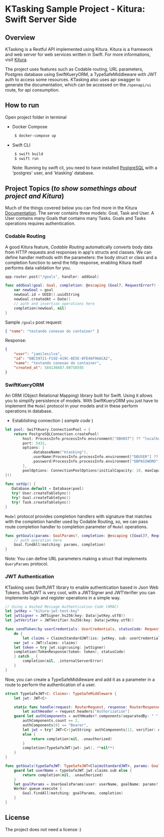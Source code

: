 # KTasking Sample Project - Kitura: Swift Server Side

## Overview
KTasking is a Restful API implemented using Kitura.
Kitura is a framework and web server for web services written in Swift. For more informations, visit [Kitura](www.kitura.io).

The project uses features such as Codable routing, URL parameters, Postgres database using SwiftKueryORM, a TypeSafeMiddleware with JWT auth to access some resources.
KTasking also uses api swagger to generate the documentation, which can be accessed on the `/openapi/ui` route, for api consumption.

## How to run
Open project folder in terminal
 - Docker Compose
   ```bash
    $ docker-compose up
   ```
 - Swift CLI
   ```bash
    $ swift build
    $ swift run
   ```
    Note: Running by swift cli, you need to have installed [PostgreSQL](https://www.postgresql.org/) with a 'postgres' user, and 'ktasking' database.

## Project Topics (<i>to show somethings about project and Kitura</i>)
Much of the things covered below you can find more in the Kitura [Documentation](https://www.kitura.io/learn.html).
The server contains three models: Goal, Task and User. A User contains many Goals that contains many Tasks. Goals and Tasks operations requires authentication.

### Codable Routing
A good Kitura feature, <i>Codable Routing</i> automatically converts body data from HTTP requests and responses in app's structs and classes. We can define handler methods with the parameters: the body struct or class and a completion function to send the http response, enabling Kitura itself performs data validation for you.
```swift
app.router.post("/goals", handler: addGoal)
```
```swift
func addGoal(goal: Goal, completion: @escaping (Goal?, RequestError?) -> Void) {
    var newGoal = goal
    newGoal.id = UUID().uuidString
    newGoal.createdAt = Date()
    // auth and insertion operations here
    completion(newGoal, nil)
}
```
Sample `/goals` post request:
```json
{ "name": "testando conexao do container" }
```
Response:
```json
{
    "user": "jamilesilva",
    "id": "6BC59721-F15E-419C-8E5E-8FE46F96ACA2",
    "name": "testando conexao do container",
    "created_at": 584136687.80758595
}
```

### SwiftKueryORM
An ORM (Object Relational Mapping) library built for Swift. Using it allows you to simplify persistence of models. With SwiftKueryORM you just have to implement the `Model` protocol in your models and in these perform operations in database.
 -   Establishing connection (<i> sample code </i>)
 ```swift
 let pool: SwiftKuery.ConnectionPool = {
     return PostgreSQLConnection.createPool(
         host: ProcessInfo.processInfo.environment["DBHOST"] ?? "localhost",
	     port: 5432,
	     options: [
	         .databaseName("ktasking"),
	         .userName(ProcessInfo.processInfo.environment["DBUSER"] ?? "postgres"),
	         .password(ProcessInfo.processInfo.environment["DBPASSWORD"] ?? "nil"),
	     ],
	     poolOptions: ConnectionPoolOptions(initialCapacity: 10, maxCapacity: 50, timeout: 10000))
}()
		
func setUp() {
    Database.default = Database(pool)
    try? User.createTableSync()
    try? Goal.createTableSync()
    try? Task.createTableSync()
}
 ```

`Model` protocol provides completion handlers with signature that matches with the completion handler used by Codable Routing, so, we can pass route completion handler to completion parameter of `Model` operations.

```swift
func getGoals(params: GoalParams?, completion: @escaping ([Goal]?, RequestError?) -> Void) {
    // auth operation here
    Goal.findAll(matching: params, completion)
}
```
Note: You can define URL parameters making a struct that implements `QueryParams` protocol.

### JWT Authentication
KTasking uses SwiftJWT library to enable authentication based in Json Web Tokens.  SwiftJWT is very cool, with a JWTSigner and JWTVerifier you can implements login and register operations in a simple way.
```swift
// Using a Hashed Message Authentication Code (HMAC)
let jwtKey = "kitura-jwt-test-key"
let jwtSigner = JWTSigner.hs256(key: Data(jwtKey.utf8))
let jwtVerifier = JWTVerifier.hs256(key: Data(jwtKey.utf8))

func sendToken(by userCredentials: UserCredentials, statusCode: RequestError?,_ completion: @escaping(TokenResponse?, RequestError?) -> Void) {
    do {
        let claims = ClaimsStandardJWT(iss: jwtKey, sub: userCredentials.username, exp: Date(timeIntervalSinceNow: 3600))
	var jwt = JWT(claims: claims)
	let token = try jwt.sign(using: jwtSigner)
	completion(TokenResponse(token: token), statusCode)
    } catch _ {
        completion(nil, .internalServerError)
    }
}
```
Now, you can create a TypeSafeMiddleware and add it as a parameter in a route to perform the authentication of a user.
```swift
struct TypeSafeJWT<C: Claims>: TypeSafeMiddleware {
    let jwt: JWT<C>

    static func handle(request: RouterRequest, response: RouterResponse, completion: @escaping (TypeSafeJWT?, RequestError?) -> Void) {
        let authHeader = request.headers["Authorization"]
	guard let authComponents = authHeader?.components(separatedBy: " "), 
	    authComponents.count == 2, 
	    authComponents[0] == "Bearer",
	    let jwt = try? JWT<C>(jwtString: authComponents[1], verifier: App.jwtVerifier)
	    else {
	        return completion(nil, .unauthorized)
	    }
	    completion(TypeSafeJWT(jwt: jwt), **nil**)
	}
}
```

```swift
func getGoals(typeSafeJWT: TypeSafeJWT<ClaimsStandardJWT>, params: GoalParams?, completion: @escaping ([Goal]?, RequestError?) -> Void) {
    guard let userName = typeSafeJWT.jwt.claims.sub else {
        return completion(nil, .unauthorized)
    }
    let goalParams = UserGoalsParams(user: userName, goalName: params?.name)
    Worker.queue.execute {
        Goal.findAll(matching: goalParams, completion)
    }
}
```

## License

The project does not need a license :)
